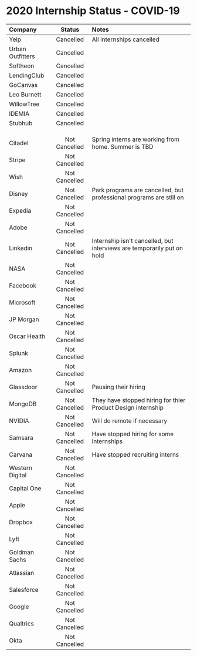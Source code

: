 # 2020 Internship Status - COVID-19

| Company | Status | Notes |
|:--------|:------:|:------|
|Yelp|Cancelled|All internships cancelled|
|Urban Outfitters|Cancelled||
|Softheon|Cancelled||
|LendingClub|Cancelled||
|GoCanvas|Cancelled||
|Leo Burnett|Cancelled||
|WillowTree|Cancelled||
|IDEMIA|Cancelled||
|Stubhub|Cancelled||
||||
||||
||||
|Citadel|Not Cancelled|Spring interns are working from home. Summer is TBD|
|Stripe|Not Cancelled||
|Wish|Not Cancelled||
|Disney|Not Cancelled|Park programs are cancelled, but professional programs are still on|
|Expedia|Not Cancelled||
|Adobe|Not Cancelled||
|Linkedin|Not Cancelled|Internship isn't cancelled, but interviews are temporarily put on hold|
|NASA|Not Cancelled||
|Facebook|Not Cancelled||
|Microsoft|Not Cancelled||
|JP Morgan|Not Cancelled||
|Oscar Health|Not Cancelled||
|Splunk|Not Cancelled||
|Amazon|Not Cancelled||
|Glassdoor|Not Cancelled|Pausing their hiring|
|MongoDB|Not Cancelled|They have stopped hiring for thier Product Design internship|
|NVIDIA|Not Cancelled|Will do remote if necessary|
|Samsara|Not Cancelled|Have stopped hiring for some internships|
|Carvana|Not Cancelled|Have stopped recruiting interns|
|Western Digital|Not Cancelled||
|Capital One|Not Cancelled||
|Apple|Not Cancelled||
|Dropbox|Not Cancelled||
|Lyft|Not Cancelled||
|Goldman Sachs|Not Cancelled||
|Atlassian|Not Cancelled||
|Salesforce|Not Cancelled||
|Google|Not Cancelled||
|Qualtrics|Not Cancelled||
|Okta|Not Cancelled||
